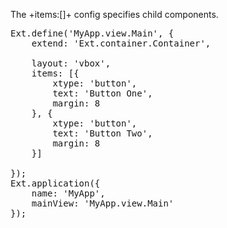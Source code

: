 The +items:[]+ config specifies child components.

<pre class="runnable">
Ext.define('MyApp.view.Main', {
    extend: 'Ext.container.Container',

    layout: 'vbox',
    items: [{
        xtype: 'button',
        text: 'Button One',
        margin: 8
    }, {
        xtype: 'button',
        text: 'Button Two',
        margin: 8
    }]

});
Ext.application({
    name: 'MyApp',
    mainView: 'MyApp.view.Main'
});</pre>